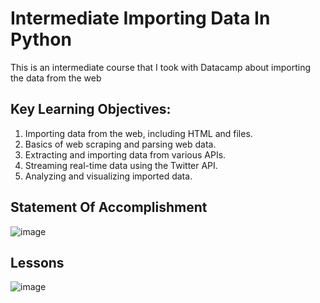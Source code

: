 # Intermediate Importing Data In Python
This is an intermediate course that I took with Datacamp about importing the data from the web

## Key Learning Objectives:
1. Importing data from the web, including HTML and files.
2. Basics of web scraping and parsing web data.
3. Extracting and importing data from various APIs.
4. Streaming real-time data using the Twitter API.
5. Analyzing and visualizing imported data.

## Statement Of Accomplishment
![image](https://github.com/sondosaabed/Intermediate-Importing-Data-In-Python/assets/65151701/9186b661-2061-40c7-8c55-84d58a5b4ee3)

## Lessons
![image](https://github.com/sondosaabed/Intermediate-Importing-Data-In-Python/assets/65151701/7c30354b-7868-4249-9613-1dff3c820f8b)
